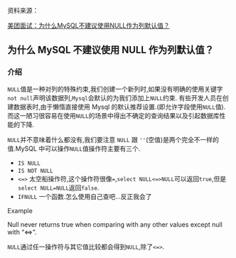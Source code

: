 资料来源：

[美团面试：为什么MySQL不建议使用NULL作为列默认值？](https://mp.weixin.qq.com/s/XAO048ZQljPXrTsmSr01LA)



## 为什么 MySQL 不建议使用 NULL 作为列默认值？

### 介绍

`NULL`值是一种对列的特殊约束,我们创建一个新列时,如果没有明确的使用关键字`not null`声明该数据列,`Mysql`会默认的为我们添加上`NULL`约束. 有些开发人员在创建数据表时,由于懒惰直接使用 Mysql 的默认推荐设置.(即允许字段使用`NULL`值).而这一陋习很容易在使用`NULL`的场景中得出不确定的查询结果以及引起数据库性能的下降.



`NULL`并不意味着什么都没有,我们要注意 `NULL` 跟 `''`(空值)是两个完全不一样的值.MySQL 中可以操作`NULL`值操作符主要有三个.

- `IS NULL`
- `IS NOT NULL`
- `<=>` 太空船操作符,这个操作符很像`=`,`select NULL<=>NULL`可以返回`true`,但是`select NULL=NULL`返回`false`.
- `IFNULL` 一个函数.怎么使用自己查吧…反正我会了

Example

Null never returns true when comparing with any other values except null with “<=>”.

`NULL`通过任一操作符与其它值比较都会得到`NULL`,除了`<=>`.